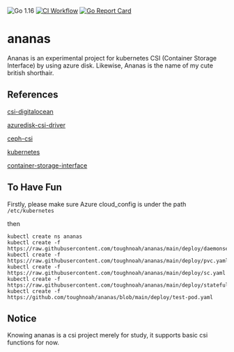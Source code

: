 ![Go 1.16](https://img.shields.io/badge/Go-v1.16-blue)
[![CI Workflow](https://github.com/toughnoah/ananas/actions/workflows/test-coverage.yaml/badge.svg)](https://github.com/toughnoah/ananas/actions/workflows/test-coverage.yaml)
[![Go Report Card](https://goreportcard.com/badge/github.com/toughnoah/ananas)](https://goreportcard.com/report/github.com/toughnoah/ananas)
# ananas
Ananas is an experimental project for kubernetes CSI (Container Storage Interface) by using azure disk. Likewise, Ananas is the name of my cute british shorthair.

## References
[csi-digitalocean](https://github.com/digitalocean/csi-digitalocean)

[azuredisk-csi-driver](https://github.com/kubernetes-sigs/azuredisk-csi-driver)

[ceph-csi](https://github.com/ceph/ceph-csi)

[kubernetes](https://github.com/kubernetes/kubernetes)

[container-storage-interface](https://github.com/container-storage-interface/spec)

## To Have Fun
Firstly, please make sure Azure cloud_config is under the path `/etc/kubernetes`

then
```
kubectl create ns ananas
kubectl create -f https://raw.githubusercontent.com/toughnoah/ananas/main/deploy/daemonset.yaml
kubectl create -f https://raw.githubusercontent.com/toughnoah/ananas/main/deploy/pvc.yaml
kubectl create -f https://raw.githubusercontent.com/toughnoah/ananas/main/deploy/sc.yaml
kubectl create -f https://raw.githubusercontent.com/toughnoah/ananas/main/deploy/statefulset.yaml
kubectl create -f https://github.com/toughnoah/ananas/blob/main/deploy/test-pod.yaml
```

## Notice
Knowing ananas is a csi project merely for study, it supports basic csi functions for now.
